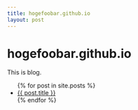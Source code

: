 ```yaml
---
title: hogefoobar.github.io
layout: post
---
```


# hogefoobar.github.io
This is blog.


<ul>
	{% for post in site.posts %}
	<li>
		<a href="{{ post.url }}">{{ post.title }}</a>
	</li>
	{% endfor %}
</ul>
